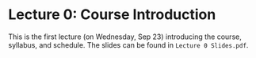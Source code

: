 # Lecture 0: Course Introduction

This is the first lecture (on Wednesday, Sep 23)
introducing the course, syllabus, and schedule.
The slides can be found in `Lecture 0 Slides.pdf`.
